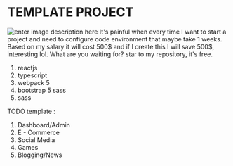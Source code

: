 # TEMPLATE PROJECT
![enter image description here](https://pixabay.com/images/download/cup-of-coffee-1280537_640.jpg)
It's painful when every time I want to start a project and need to configure code environment that maybe take 1 weeks. Based on my salary it will cost 500$ and if I create this I will save 500$, interesting lol. What are you waiting for? star to my repository, it's free.
 1. reactjs
 2. typescript
 3. webpack 5
 4. bootstrap 5 sass
 5. sass

TODO template :
 1. Dashboard/Admin
 2. E - Commerce
 3. Social Media 
 4. Games
 5. Blogging/News